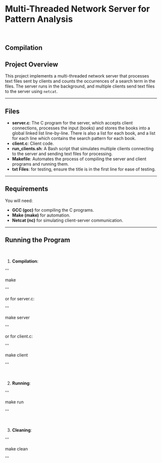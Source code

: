# Multi-Threaded Network Server for Pattern Analysis

<br> 

## Compilation 

## Project Overview
This project implements a multi-threaded network server that processes text files sent by clients and counts the occurrences of a search term in the files. The server runs in the background, and multiple clients send text files to the server using `netcat`.

---

## Files
- **server.c**: The C program for the server, which accepts client connections, processes the input (books) and stores the books into a global linked list line-by-line. There is also a list for each book, and a list for each line which contains the search pattern for each book.
- **client.c**: Client code. 
- **run_clients.sh**: A Bash script that simulates multiple clients connecting to the server and sending text files for processing.
- **Makefile**: Automates the process of compiling the server and client programs and running them.
- **txt Files**: for testing, ensure the title is in the first line for ease of testing. 

---

## Requirements
You will need:
- **GCC (gcc)** for compiling the C programs.
- **Make (make)** for automation.
- **Netcat (nc)** for simulating client-server communication.


---

## Running the Program

<br>

1. **Compilation**:

''' 

make

'''

or for server.c:

'''

make server

'''

or for client.c: 

''' 

make client

'''

<br>

2. **Running**:

'''

make run

''' 

<br>

3. **Cleaning**:

''' 

make clean

''' 
